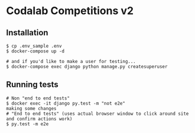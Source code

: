 # Codalab Competitions v2

## Installation


```
$ cp .env_sample .env
$ docker-compose up -d

# and if you'd like to make a user for testing...
$ docker-compose exec django python manage.py createsuperuser
```

## Running tests

```
# Non "end to end tests"
$ docker exec -it django py.test -m "not e2e"
making some changes
# "End to end tests" (uses actual browser window to click around site and confirm actions work)
$ py.test -m e2e
```